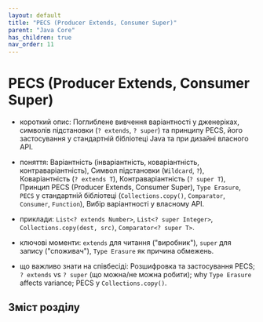 ```yaml
---
layout: default
title: "PECS (Producer Extends, Consumer Super)"
parent: "Java Core"
has_children: true
nav_order: 11
---
```


# PECS (Producer Extends, Consumer Super)

* короткий опис: Поглиблене вивчення варіантності у дженеріках, символів підстановки (`? extends`, `? super`) та принципу PECS, його застосування у стандартній бібліотеці Java та при дизайні власного API.

* поняття: Варіантність (інваріантність, коваріантність, контраваріантність), Символ підстановки (`Wildcard`, `?`), Коваріантність (`? extends T`), Контраваріантність (`? super T`), Принцип PECS (Producer Extends, Consumer Super), `Type Erasure`, `PECS` у стандартній бібліотеці (`Collections.copy()`, `Comparator`, `Consumer`, `Function`), Вибір варіантності у власному API.

* приклади: `List<? extends Number>`, `List<? super Integer>`, `Collections.copy(dest, src)`, `Comparator<? super T>`.

* ключові моменти: `extends` для читання ("виробник"), `super` для запису ("споживач"), `Type Erasure` як причина обмежень.

* що важливо знати на співбесіді: Розшифровка та застосування PECS; `? extends` vs `? super` (що можна/не можна робити); why `Type Erasure` affects variance; PECS у `Collections.copy()`.

## Зміст розділу

